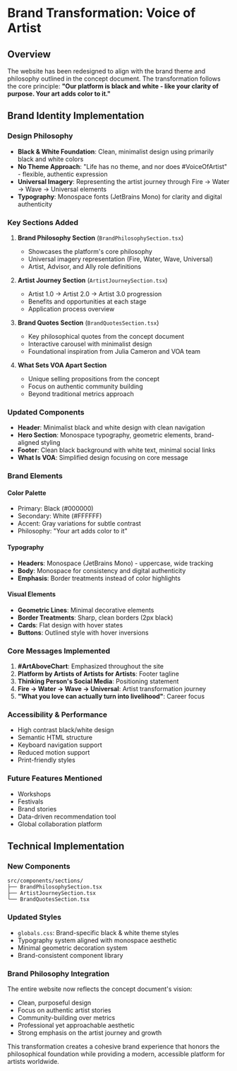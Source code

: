 # Brand Transformation: Voice of Artist

## Overview
The website has been redesigned to align with the brand theme and philosophy outlined in the concept document. The transformation follows the core principle: **"Our platform is black and white - like your clarity of purpose. Your art adds color to it."**

## Brand Identity Implementation

### Design Philosophy
- **Black & White Foundation**: Clean, minimalist design using primarily black and white colors
- **No Theme Approach**: "Life has no theme, and nor does #VoiceOfArtist" - flexible, authentic expression
- **Universal Imagery**: Representing the artist journey through Fire → Water → Wave → Universal elements
- **Typography**: Monospace fonts (JetBrains Mono) for clarity and digital authenticity

### Key Sections Added

1. **Brand Philosophy Section** (`BrandPhilosophySection.tsx`)
   - Showcases the platform's core philosophy
   - Universal imagery representation (Fire, Water, Wave, Universal)
   - Artist, Advisor, and Ally role definitions

2. **Artist Journey Section** (`ArtistJourneySection.tsx`)
   - Artist 1.0 → Artist 2.0 → Artist 3.0 progression
   - Benefits and opportunities at each stage
   - Application process overview

3. **Brand Quotes Section** (`BrandQuotesSection.tsx`)
   - Key philosophical quotes from the concept document
   - Interactive carousel with minimalist design
   - Foundational inspiration from Julia Cameron and VOA team

4. **What Sets VOA Apart Section**
   - Unique selling propositions from the concept
   - Focus on authentic community building
   - Beyond traditional metrics approach

### Updated Components

- **Header**: Minimalist black and white design with clean navigation
- **Hero Section**: Monospace typography, geometric elements, brand-aligned styling
- **Footer**: Clean black background with white text, minimal social links
- **What Is VOA**: Simplified design focusing on core message

### Brand Elements

#### Color Palette
- Primary: Black (#000000)
- Secondary: White (#FFFFFF)  
- Accent: Gray variations for subtle contrast
- Philosophy: "Your art adds color to it"

#### Typography
- **Headers**: Monospace (JetBrains Mono) - uppercase, wide tracking
- **Body**: Monospace for consistency and digital authenticity
- **Emphasis**: Border treatments instead of color highlights

#### Visual Elements
- **Geometric Lines**: Minimal decorative elements
- **Border Treatments**: Sharp, clean borders (2px black)
- **Cards**: Flat design with hover states
- **Buttons**: Outlined style with hover inversions

### Core Messages Implemented

1. **#ArtAboveChart**: Emphasized throughout the site
2. **Platform by Artists of Artists for Artists**: Footer tagline
3. **Thinking Person's Social Media**: Positioning statement
4. **Fire → Water → Wave → Universal**: Artist transformation journey
5. **"What you love can actually turn into livelihood"**: Career focus

### Accessibility & Performance
- High contrast black/white design
- Semantic HTML structure
- Keyboard navigation support
- Reduced motion support
- Print-friendly styles

### Future Features Mentioned
- Workshops
- Festivals  
- Brand stories
- Data-driven recommendation tool
- Global collaboration platform

## Technical Implementation

### New Components
```
src/components/sections/
├── BrandPhilosophySection.tsx
├── ArtistJourneySection.tsx
└── BrandQuotesSection.tsx
```

### Updated Styles
- `globals.css`: Brand-specific black & white theme styles
- Typography system aligned with monospace aesthetic
- Minimal geometric decoration system
- Brand-consistent component library

### Brand Philosophy Integration
The entire website now reflects the concept document's vision:
- Clean, purposeful design
- Focus on authentic artist stories
- Community-building over metrics
- Professional yet approachable aesthetic
- Strong emphasis on the artist journey and growth

This transformation creates a cohesive brand experience that honors the philosophical foundation while providing a modern, accessible platform for artists worldwide.

